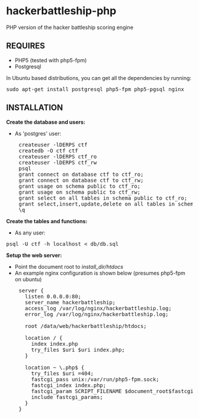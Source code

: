 # hackerbattleship-php
PHP version of the hacker battleship scoring engine

REQUIRES
--------

 * PHP5 (tested with php5-fpm)
 * Postgresql

In Ubuntu based distributions, you can get all the dependencies by running:
<pre>sudo apt-get install postgresql php5-fpm php5-pgsql nginx</pre>

INSTALLATION
------------

**Create the database and users:**
 * As 'postgres' user:
<pre>
	createuser -lDERPS ctf
	createdb -O ctf ctf
	createuser -lDERPS ctf_ro
	createuser -lDERPS ctf_rw
	psql
	grant connect on database ctf to ctf_ro;
	grant connect on database ctf to ctf_rw;
	grant usage on schema public to ctf_ro;
	grant usage on schema public to ctf_rw;
	grant select on all tables in schema public to ctf_ro;
	grant select,insert,update,delete on all tables in schema public to ctf_ro;
	\q
</pre>

**Create the tables and functions:**
 * As any user:
<pre>psql -U ctf -h localhost < db/db.sql</pre>

**Setup the web server:**
 * Point the document root to *install_dir/htdocs*
 * An example nginx configuration is shown below (presumes php5-fpm on ubuntu)

<pre>
	server {
	  listen 0.0.0.0:80;
	  server_name hackerbattleship;
	  access_log /var/log/nginx/hackerbattleship.log;
	  error_log /var/log/nginx/hackerbattleship.log;

	  root /data/web/hackerbattleship/htdocs;

	  location / {
	    index index.php
	    try_files $uri $uri index.php;
	  }

	  location ~ \.php$ {
	    try_files $uri =404;
	    fastcgi_pass unix:/var/run/php5-fpm.sock;
	    fastcgi_index index.php;
	    fastcgi_param SCRIPT_FILENAME $document_root$fastcgi_script_name;
	    include fastcgi_params;
	  }
	}
</pre>
